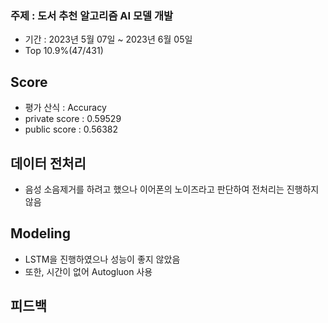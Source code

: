### 주제 : 도서 추천 알고리즘 AI 모델 개발

- 기간 : 2023년 5월 07일 ~ 2023년 6월 05일
- Top 10.9%(47/431)

## Score
- 평가 산식 : Accuracy
- private score : 0.59529
- public score : 0.56382

## 데이터 전처리
- 음성 소음제거를 하려고 했으나 이어폰의 노이즈라고 판단하여 전처리는 진행하지 않음

## Modeling
- LSTM을 진행하였으나 성능이 좋지 않았음
- 또한, 시간이 없어 Autogluon 사용

## 피드백



